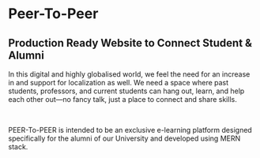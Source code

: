 # Peer-To-Peer

## Production Ready Website to Connect Student & Alumni

In this digital and highly globalised world, we feel the need for an increase in and support for localization as well. We need a space where past students, professors, and current students can hang out, learn, and help each other out—no fancy talk, just a place to connect and share skills.

<br>

PEER-To-PEER is intended to be an exclusive e-learning platform designed specifically for the alumni of our University and developed using MERN stack.

